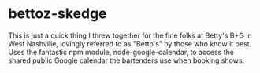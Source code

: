 # bettoz-skedge
This is just a quick thing I threw together for the fine folks at Betty's B+G in West Nashville, lovingly referred to as "Betto's" by those who know it best. Uses the fantastic npm module, node-google-calendar, to access the shared public Google calendar the bartenders use when booking shows.
